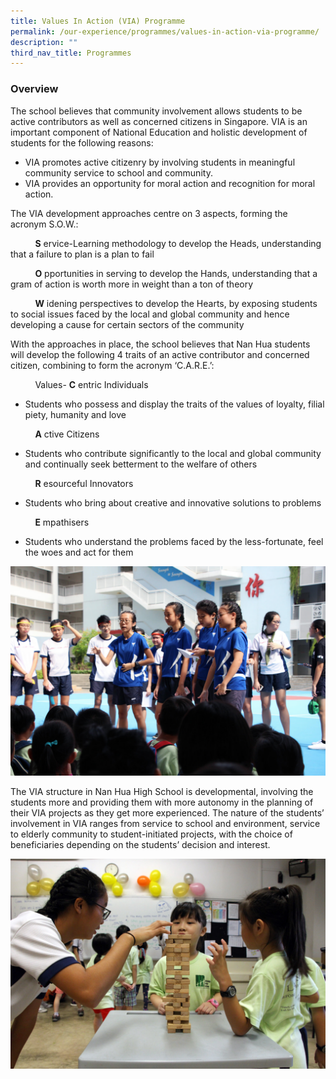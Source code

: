 ```yaml
---
title: Values In Action (VIA) Programme
permalink: /our-experience/programmes/values-in-action-via-programme/
description: ""
third_nav_title: Programmes
---
```

### Overview

The school believes that community involvement allows students to be active contributors as well as concerned citizens in Singapore. VIA is an important component of National Education and holistic development of students for the following reasons:

*   VIA promotes active citizenry by involving students in meaningful community service to school and community.
*   VIA provides an opportunity for moral action and recognition for moral action.

  

The VIA development approaches centre on 3 aspects, forming the acronym S.O.W.:

          **S** ervice-Learning methodology to develop the Heads, understanding that a failure to plan is a plan to fail

          **O** pportunities in serving to develop the Hands, understanding that a gram of action is worth more in weight than a ton of theory

          **W** idening perspectives to develop the Hearts, by exposing students to social issues faced by the local and global community and hence developing a cause for certain sectors of the community
					
		
With the approaches in place, the school believes that Nan Hua students will develop the following 4 traits of an active contributor and concerned citizen, combining to form the acronym ‘C.A.R.E.’:

          Values- **C** entric Individuals

*   Students who possess and display the traits of the values of loyalty, filial piety, humanity and love

          **A** ctive Citizens

*   Students who contribute significantly to the local and global community and continually seek betterment to the welfare of others

          **R** esourceful Innovators

*   Students who bring about creative and innovative solutions to problems

          **E** mpathisers

*   Students who understand the problems faced by the less-fortunate, feel the woes and act for them

  
![Sec-3-VIA-2.jpg](/images/Sec3VIA2.jpg)  

  

The VIA structure in Nan Hua High School is developmental, involving the students more and providing them with more autonomy in the planning of their VIA projects as they get more experienced. The nature of the students’ involvement in VIA ranges from service to school and environment, service to elderly community to student-initiated projects, with the choice of beneficiaries depending on the students’ decision and interest.

![Sec-3-VIA.jpg](/images/Sec3VIA.jpg)